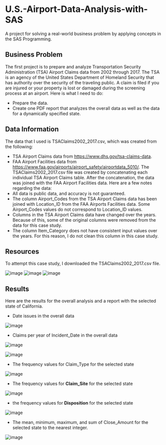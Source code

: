 # U.S.-Airport-Data-Analysis-with-SAS
A project for solving a real-world business problem by applying concepts in the SAS Programming.

## Business Problem
The first project is to prepare and analyze Transportation Security Administration (TSA) Airport Claims data from 2002 through 2017. The TSA is an agency of the United States Department of Homeland Security that has authority over the security of the traveling public. A claim is filed if you are injured or your property is lost or damaged during the screening process at an airport.
Here is what I need to do:
* Prepare the data.
* Create one PDF report that analyzes the overall data as well as the data for a dynamically specified state.

## Data Information
The data that I used is TSAClaims2002_2017.csv, which was created from the following:
* TSA Airport Claims data from https://www.dhs.gov/tsa-claims-data.
* FAA Airport Facilities data from https://www.faa.gov/airports/airport_safety/airportdata_5010/.
The TSAClaims2002_2017.csv file was created by concatenating each individual TSA Airport Claims table. After the concatenation, the data was joined with the FAA Airport Facilities data. Here are a few notes regarding the data:
* All data is public data, and accuracy is not guaranteed.
* The column Airport_Codes from the TSA Airport Claims data has been joined with Location_ID from the FAA Airports Facilities data. Some Airport_Codes values do not correspond to Location_ID values.
* Columns in the TSA Airport Claims data have changed over the years. Because of this, some of the original columns were removed from the data for this case study.
* The column Item_Category does not have consistent input values over the years. For this reason, I do not clean this column in this case study.

## Resources
To attempt this case study, I downloaded the TSAClaims2002_2017.csv file.

![image](https://github.com/Arwa-Fawzy/U.S.-Airport-Data-Analysis-with-SAS/assets/101527083/ca350ba5-ba4e-455d-9d8a-a6ff20f7cf38)
![image](https://github.com/Arwa-Fawzy/U.S.-Airport-Data-Analysis-with-SAS/assets/101527083/c0f5bd13-c239-4398-b7ec-b7dda30a19fd)
![image](https://github.com/Arwa-Fawzy/U.S.-Airport-Data-Analysis-with-SAS/assets/101527083/a8859cb2-fe34-4722-b7e4-b1237bcd4347)

## Results
Here are the results for the overall analysis and a report with the selected state of California.

* Date issues in the overall data
 
![image](https://github.com/Arwa-Fawzy/U.S.-Airport-Data-Analysis-with-SAS/assets/101527083/e789dd13-6e53-4441-9e32-e19db52f5c73)

* Claims per year of Incident_Date in the overall data

![image](https://github.com/Arwa-Fawzy/U.S.-Airport-Data-Analysis-with-SAS/assets/101527083/112bfd6b-a212-455e-bb62-883e44b5414b)

![image](https://github.com/Arwa-Fawzy/U.S.-Airport-Data-Analysis-with-SAS/assets/101527083/e0fa8699-f7ec-4624-90d0-afcf9f908b15)

* The frequency values for Claim_Type for the selected state

![image](https://github.com/Arwa-Fawzy/U.S.-Airport-Data-Analysis-with-SAS/assets/101527083/33f3e803-6d8e-4dd8-8f57-768eebc39230)


* The frequency values for **Claim_Site** for the selected state

![image](https://github.com/Arwa-Fawzy/U.S.-Airport-Data-Analysis-with-SAS/assets/101527083/01ff1efa-a72c-456b-9879-c2de68c3b601)

* the frequency values for **Disposition** for the selected state

![image](https://github.com/Arwa-Fawzy/U.S.-Airport-Data-Analysis-with-SAS/assets/101527083/d74e58a9-e9d6-4181-9b8c-89d789454625)

* The mean, minimum, maximum, and sum of Close_Amount for the selected state to the nearest integer.

![image](https://github.com/Arwa-Fawzy/U.S.-Airport-Data-Analysis-with-SAS/assets/101527083/1f5a0432-682f-4b9b-ac25-bbbb4047cad2)

